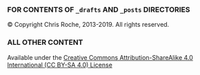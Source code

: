 ### FOR CONTENTS OF `_drafts` AND `_posts` DIRECTORIES ###

© Copyright Chris Roche, 2013-2019. All rights reserved.

### ALL OTHER CONTENT ###

Available under the [Creative Commons Attribution-ShareAlike 4.0 International (CC BY-SA 4.0) License](https://creativecommons.org/licenses/by-sa/4.0/)
